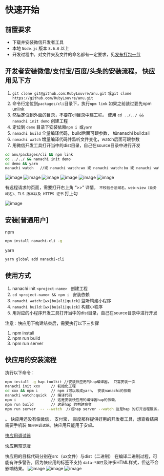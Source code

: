 # 快速开始

## 前置要求

* 下载并安装微信开发者工具
* 本地 `Node.js` 版本 `8.6.0` 以上
* 开发过程中，对文件夹及文件的命名都有一定要求，见[发布打包一节](publish.md)

## 开发者安装微信/支付宝/百度/头条的安装流程， 快应用见下方

1. `git clone git@github.com:RubyLouvre/anu.git` 或`git clone https://github.com/RubyLouvre/anu.git`<br />
2. 命令行定位到`packages/cli`目录下，执行`npm link` 如果之前装过要先npm unlink<br />
3. 然后定位到外面的目录，不要在cli目录中建工程。 使用 `cd ../../ && nanachi init demo` 创建工程<br />
4. 定位到 `demo` 目录下安装依赖`npm i `或`yarn`
5.  `nanachi build` 全量编译代码，build后面可跟参数， 如nanachi build:ali<br />
6.  `nanachi watch` 增量编译代码并监听文件变化，watch后面可跟参数<br />
7. 用微信开发工具打开当中的dist目录，自己在source目录中进行开发<br />

```bash
cd anu/packages/cli && npm link
cd ../../ && nanachi init demo
cd demo && yarn
nanachi watch   //或 nanachi watch:wx 或 nanachi watch:bu 或 nanachi watch:ali 或 或 nanachi watch:tt
```

![image](./select_tmpl.png)
![image](./build_wx.png)
![image](./watch_wx.png)
![image](./build_bu.png)
![image](./build_ali.png)
![image](./watch_ali.png)

有远程请求的页面，需要打开右上角 “>>” 详情，  `不校验合法域名、web-view（业务域名）、TLS 版本以及 HTTPS 证书` 打上勾


![image](https://user-images.githubusercontent.com/190846/45038189-53f44a80-b093-11e8-9ecb-a4080f21b262.png)




## 安装[普通用户]

npm
```bash
npm install nanachi-cli -g
```

yarn
```bash
yarn global add nanachi-cli
```

## 使用方式
1. nanachi init `<project-name> ` 创建工程<br />
2. `cd <project-name> && npm i ` 安装依赖<br />
3. `nanachi watch:[wx|bu|ali|quick]` 监听构建小程序<br />
4. `nanachi build:[wx|bu|ali|quick]` 构建小程序<br />
5. 用对应的小程序开发工具打开当中的dist目录，自己在source目录中进行开发<br />

注意：快应用下构建结束后，需要执行以下三步骤
1. npm install <br />
2. npm run build <br />
3. npm run server <br />

## 快应用的安装流程

执行以下命令：

```bash
npm install -g hap-toolkit //安装快应用的hap编译器， 只需安装一次
nanachi init xxx     // 初始化工程
cd xxx && npm i      // npm i可以改成yarn， 安装nanachi的依赖
nanachi watch:quick  // 编译代码
npm i                // 这是安装快应用的编译器hap的依赖，
npm run build        // 这是hap 的构建命令
npm run server  -- --watch  //或hap server --watch 这是hap 的打开远程服务，生成二维码让你用手机扫码查看编译后的app
```
。
快应用还没有像微信， 支付宝， 百度那样提供好用的开发者工具，想查看结果需要手机装 `快应用调试器`。快应用只能用于安卓。

[快应用调试器](https://statres.quickapp.cn/quickapp/quickapp/201806/file/quickapp_debugger.apk)

[快应用预览版](https://statres.quickapp.cn/quickapp/quickapp/201806/file/quickapp_platform_preview_release_v1020.apk)

快应用的目标代码分别在src（ux文件）与dist（二进制）
在编译二进制过程，可能有许多警告，因为快应用的标签不支持 `data-*属性`及许多HTML样式，但这不会影响结果。
![image](./quick2ma.jpg)
![image](./quickdebugger.jpg)
![image](./watch_quick.jpg)

